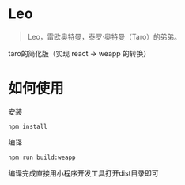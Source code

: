 # Leo

> Leo，雷欧奥特曼，泰罗·奥特曼（Taro）的弟弟。

taro的简化版（实现 react -> weapp 的转换）


# 如何使用
安装

```
npm install
```

编译
```
npm run build:weapp
```

编译完成直接用小程序开发工具打开dist目录即可

